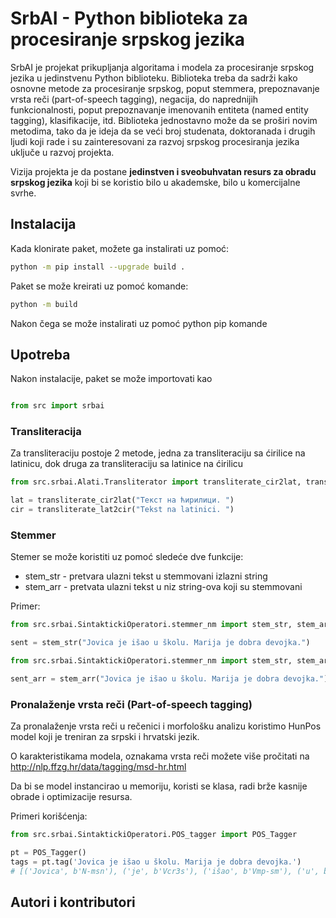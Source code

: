 SrbAI - Python biblioteka za procesiranje srpskog jezika
===========================
SrbAI je projekat prikupljanja algoritama i modela za procesiranje srpskog jezika u jedinstvenu Python biblioteku. Biblioteka treba da sadrži kako osnovne metode za procesiranje srpskog, poput stemmera, prepoznavanje vrsta reči (part-of-speech tagging), negacija, do naprednijih funkcionalnosti, poput prepoznavanje imenovanih entiteta (named entity tagging), klasifikacije, itd. Biblioteka jednostavno može da se proširi novim metodima, tako da je ideja da se veći broj studenata, doktoranada i drugih ljudi koji rade i su zainteresovani za razvoj srpskog procesiranja jezika uključe u razvoj projekta. 

Vizija projekta je da postane **jedinstven i sveobuhvatan resurs za obradu srpskog jezika** koji bi se koristio bilo u akademske, bilo u komercijalne svrhe.  

## Instalacija

Kada klonirate paket, možete ga instalirati uz pomoć: 
```bash
python -m pip install --upgrade build .
```
Paket se može kreirati uz pomoć komande: 
```bash
python -m build
```
Nakon čega se može instalirati uz pomoć python pip komande

## Upotreba

Nakon instalacije, paket se može importovati kao

```python

from src import srbai
```

### Transliteracija

Za transliteraciju postoje 2 metode, jedna za transliteraciju sa ćirilice na latinicu, dok druga za transliteraciju sa latinice na ćirilicu

```python
from src.srbai.Alati.Transliterator import transliterate_cir2lat, transliterate_lat2cir

lat = transliterate_cir2lat("Текст на ћирилици. ")
cir = transliterate_lat2cir("Tekst na latinici. ")
```

### Stemmer

Stemer se može koristiti uz pomoć sledeće dve funkcije:

* stem_str - pretvara ulazni tekst u stemmovani izlazni string
* stem_arr - pretvata ulazni tekst u niz string-ova koji su stemmovani

Primer:

```python
from src.srbai.SintaktickiOperatori.stemmer_nm import stem_str, stem_arr

sent = stem_str("Jovica je išao u školu. Marija je dobra devojka.")
```

```python
from src.srbai.SintaktickiOperatori.stemmer_nm import stem_str, stem_arr

sent_arr = stem_arr("Jovica je išao u školu. Marija je dobra devojka.")
```

### Pronalaženje vrsta reči (Part-of-speech tagging)

Za pronalaženje vrsta reči u rečenici i morfološku analizu koristimo HunPos model koji je treniran za srpski i hrvatski jezik.

O karakteristikama modela, oznakama vrsta reči možete više pročitati na http://nlp.ffzg.hr/data/tagging/msd-hr.html

Da bi se model instancirao u memoriju, koristi se klasa, radi brže kasnije obrade i optimizacije resursa.

Primeri korišćenja:

```python
from src.srbai.SintaktickiOperatori.POS_tagger import POS_Tagger

pt = POS_Tagger()
tags = pt.tag('Jovica je išao u školu. Marija je dobra devojka.')
# [('Jovica', b'N-msn'), ('je', b'Vcr3s'), ('išao', b'Vmp-sm'), ('u', b'Sa'), ('školu', b'N-fsa'), ('.', b'Z'), ('Marija', b'N-fsn'), ('je', b'Vcr3s'), ('dobra', b'Agpfsn'), ('devojka', b'N-fsn'), ('.', b'Z')]
```


## Autori i kontributori
